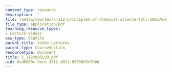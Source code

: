 ```yaml
---
content_type: resource
description: ''
file: /media/courses/5-112-principles-of-chemical-science-fall-2005/6ed8060c9ece33f2402f05886b5e56b6_5_1122005L09.pdf
file_type: application/pdf
learning_resource_types:
- Lecture Videos
ocw_type: OCWFile
parent_title: Video Lectures
parent_type: CourseSection
resourcetype: Document
title: 5_1122005L09.pdf
uid: 6ed8060c-9ece-33f2-402f-05886b5e56b6
---
```

